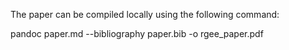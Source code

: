 The paper can be compiled locally using the following command:

pandoc paper.md --bibliography paper.bib -o rgee_paper.pdf